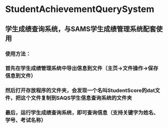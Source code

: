 # StudentAchievementQuerySystem
<h2>学生成绩查询系统，与SAMS学生成绩管理系统配套使用</h2>
<h3>使用方法：<h3>
<h3>首先在学生成绩管理系统中导出信息到文件（主页->文件操作->保存信息到文件）</h3>
<h3>然后打开存放程序的文件夹，会发现一个名叫StudentScore的dat文件，把这个文件复制到SAQS学生信息查询系统的文件夹</h3>
<h3>最后，运行学生成绩查询系统，即可查询信息（支持关键字为姓名、学号、考试名称）</h3>
